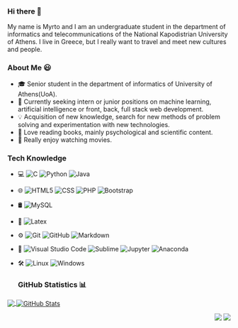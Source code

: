 ### Hi there 👋

My name is Myrto and I am an undergraduate student in the department of informatics and telecommunications of the National Kapodistrian University of Athens. I live in Greece, but I really want to travel and meet new cultures and people.

### About Me 😃

- 🎓 Senior student in the department of informatics of University of Athens(UoA).
- 💼 Currently seeking intern or junior positions on machine learning, artificial intelligence or front, back, full stack web development.
- 💡 Acquisition of new knowledge, search for new methods of problem solving and experimentation with new technologies.
- 📖 Love reading books, mainly psychological and scientific content.
- 🎥 Really enjoy watching movies.

### Tech Knowledge
- 💻 
  ![C](https://img.shields.io/badge/-C-333333?style=flat&logo=C&logoColor=00599C)
  ![Python](https://img.shields.io/badge/Python-3776AB?style=flat&logo=python)
  ![Java](https://img.shields.io/badge/-Java-333333?style=flat&logo=Java&logoColor=007396)

- 🌐
  ![HTML5](https://img.shields.io/badge/HTML5-E34F26?style=flat&logo=HTML5)
  ![CSS](https://img.shields.io/badge/-CSS-333333?style=flat&logo=CSS3&logoColor=1572B6)
  ![PHP](https://img.shields.io/badge/PHP-777BB4?style=flat&logo=php&logoColor=1572B6)
  ![Bootstrap](https://img.shields.io/badge/-Bootstrap-333333?style=flat&logo=bootstrap&logoColor=563D7C)

- 🛢
  ![MySQL](https://img.shields.io/badge/mysql-4479A1.svg?&style=flat&logo=mysql&logoColor=white)
  
- 📝
  ![Latex](https://img.shields.io/badge/latex-008080.svg?&style=flat&logo=latex&logoColor=white)

- ⚙️
  ![Git](https://img.shields.io/badge/-Git-333333?style=flat&logo=git)
  ![GitHub](https://img.shields.io/badge/-GitHub-333333?style=flat&logo=github)
  ![Markdown](https://img.shields.io/badge/-Markdown-333333?style=flat&logo=markdown)
- 🔧
  ![Visual Studio Code](https://img.shields.io/badge/-Visual%20Studio%20Code-333333?style=flat&logo=visual-studio-code&logoColor=007ACC)
  ![Sublime](https://img.shields.io/badge/sublime-FF9800.svg?&style=flat&logo=sublime-text&logoColor=white)
  ![Jupyter](https://img.shields.io/badge/jupyter-F3631D.svg?&style=flat&logo=jupyter&logoColor=white)
  ![Anaconda](https://img.shields.io/badge/anaconda-42B029.svg?style=flat&logo=Anaconda&logoColor=white)
  
- 🛠️
  ![Linux](https://img.shields.io/badge/Linux-FCC624?style=flat&logo=Linux)
  ![Windows](https://img.shields.io/badge/-windows-0078D4?style=flat&logo=Windows)
  
  
  ### GitHub Statistics 	📊

<a href="https://github.com/Myrto-Iglezou/Myrto-Iglezou">
  <img align="center" src="https://github-readme-stats.vercel.app/api/top-langs/?username=Myrto-Iglezou&theme=dracula" />
</a>
<a href="https://github.com/Myrto-Iglezou/Myrto-Iglezou">
  <img align="center" src="https://github-readme-stats.vercel.app/api?username=Myrto-Iglezou&show_icons=true&line_height=27&count_private=true&hide=stars,prs,issues&theme=dracula" alt="GitHub Stats" />
</a>

<p align="right">
<img src="https://komarev.com/ghpvc/?username=Myrto-Iglezou&style=plastic&label=Views"><img>
<img src="https://badges.pufler.dev/visits/Myrto-Iglezou/Myrto-Iglezou?color=black&logo=github" />
</p>

